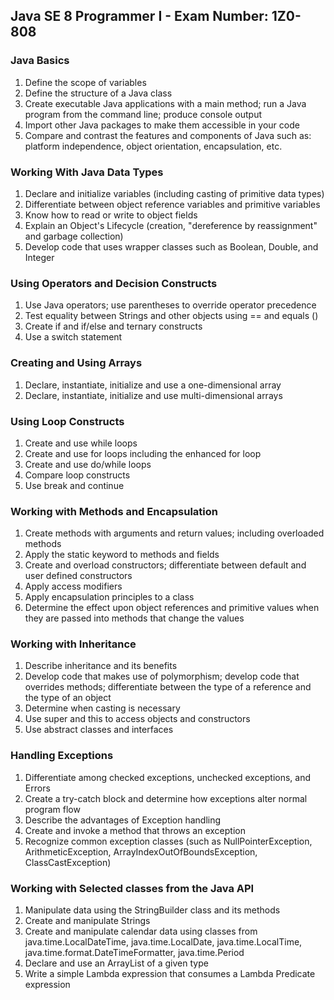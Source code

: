 ## Java SE 8 Programmer I - Exam Number: 1Z0-808

### Java Basics

1. Define the scope of variables
2. Define the structure of a Java class
3. Create executable Java applications with a main method; run a Java program from the command line; produce console output
4. Import other Java packages to make them accessible in your code
5. Compare and contrast the features and components of Java such as: platform independence, object orientation, encapsulation, etc.

### Working With Java Data Types

1. Declare and initialize variables (including casting of primitive data types)
2. Differentiate between object reference variables and primitive variables
3. Know how to read or write to object fields
4. Explain an Object's Lifecycle (creation, "dereference by reassignment" and garbage collection)
5. Develop code that uses wrapper classes such as Boolean, Double, and Integer  

### Using Operators and Decision Constructs

1. Use Java operators; use parentheses to override operator precedence
2. Test equality between Strings and other objects using == and equals ()
3. Create if and if/else and ternary constructs
4. Use a switch statement

### Creating and Using Arrays

1. Declare, instantiate, initialize and use a one-dimensional array
2. Declare, instantiate, initialize and use multi-dimensional arrays

### Using Loop Constructs

1. Create and use while loops
2. Create and use for loops including the enhanced for loop
3. Create and use do/while loops
4. Compare loop constructs
5. Use break and continue  

### Working with Methods and Encapsulation

1. Create methods with arguments and return values; including overloaded methods
2. Apply the static keyword to methods and fields  
3. Create and overload constructors; differentiate between default and user defined constructors
4. Apply access modifiers
5. Apply encapsulation principles to a class
6. Determine the effect upon object references and primitive values when they are passed  into methods that change the values

### Working with Inheritance

1. Describe inheritance and its benefits
2. Develop code that makes use of polymorphism; develop code that overrides methods;  differentiate between the type of a reference and the type of an object
3. Determine when casting is necessary
4. Use super and this to access objects and constructors
5. Use abstract classes and interfaces

### Handling Exceptions

1. Differentiate among checked exceptions, unchecked exceptions, and Errors
2. Create a try-catch block and determine how exceptions alter normal program flow
3. Describe the advantages of Exception handling
4. Create and invoke a method that throws an exception
5. Recognize common exception classes (such as NullPointerException, ArithmeticException, ArrayIndexOutOfBoundsException, ClassCastException)

### Working with Selected classes from the Java API

1. Manipulate data using the StringBuilder class and its methods
2. Create and manipulate Strings
3. Create and manipulate calendar data using classes from java.time.LocalDateTime,  java.time.LocalDate, java.time.LocalTime, java.time.format.DateTimeFormatter, java.time.Period
4. Declare and use an ArrayList of a given type
5. Write a simple Lambda expression that consumes a Lambda Predicate expression